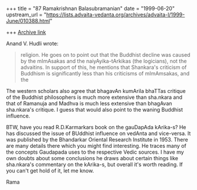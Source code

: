 +++
title = "87 Ramakrishnan Balasubramanian"
date = "1999-06-20"
upstream_url = "https://lists.advaita-vedanta.org/archives/advaita-l/1999-June/010388.html"

+++
[Archive link](https://lists.advaita-vedanta.org/archives/advaita-l/1999-June/010388.html)

Anand V. Hudli <anandhudli at HOTMAIL.COM> wrote:

>  religion. He goes on to point out that the Buddhist decline was
caused
>  by the mImAsakas and the naiyAyika-tArkikas (the logicians), not
the
>  advaitins. In support of this, he mentions that Shankara's
criticism of
>  Buddhism is significantly less than his criticisms of mImAmsakas,
and the

The western scholars also agree that bhagavAn kumArila bhaTTas
critique of the Buddhist philosophers is much more extensive than
sha.nkara and that of Ramanuja and Madhva is much less extensive than
bhagAvan sha.nkara's critique. I guess that would also point to the
waning Buddhist influence.

BTW, have you read R.D.Karmarkars book on the gauDapAda kArika-s? He
has discussed the issue of BUddhist influence on vedAnta and
vice-versa. It was published by the Bhandarkar Oriental Research
Institute in 1953. There are many details there which you might find
interesting. He traces many of the concepts Gaudapada uses to the
respective Vedic sources. I have my own doubts about some conclusions
he draws about certain things like sha.nkara's commentary on the
kArika-s, but overall it's worth reading. If you can't get hold of it,
let me know.

Rama

